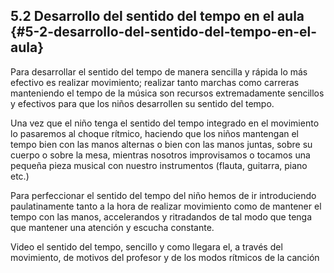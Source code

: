 ## 5.2 Desarrollo del sentido del tempo en el aula {#5-2-desarrollo-del-sentido-del-tempo-en-el-aula}

Para desarrollar el sentido del tempo de manera sencilla y rápida lo más efectivo es realizar movimiento; realizar tanto marchas como carreras manteniendo el  tempo de la música son recursos extremadamente sencillos y efectivos para que los niños desarrollen su sentido del tempo.

Una vez que el niño tenga el sentido del tempo integrado en el movimiento lo pasaremos al choque rítmico, haciendo que los niños mantengan el tempo bien con las manos alternas o bien con las manos juntas, sobre su cuerpo o sobre la mesa, mientras nosotros improvisamos o tocamos una pequeña pieza musical con nuestro instrumentos (flauta, guitarra, piano etc.)

Para perfeccionar el sentido del tempo del niño hemos de ir introduciendo paulatinamente tanto a la hora de realizar movimiento como de mantener el tempo con las manos, accelerandos y ritradandos de tal modo que tenga que mantener una atención y escucha constante.

Video el sentido del tempo, sencillo y como llegara el, a través del movimiento, de motivos del profesor y de los modos rítmicos de la canción